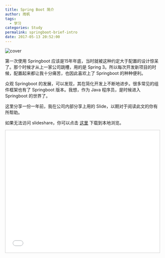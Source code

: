 ```yaml
---
title: Spring Boot 简介
author: 雨帆
tags:
  - 学习
categories: Study
permalink: springboot-brief-intro
date: 2017-05-13 20:52:00
---
```


![cover](https://cat.yufan.me/cats/2017-05-13-26782367_p0.jpg)

第一次使用 Springboot 应该是15年年底，当时就被这种约定大于配置的设计惊呆了。那个时候才从上一家公司跳槽，用的是 Spring  3。所以每次开发新项目的时候，配置起来都让我十分痛苦，也因此喜欢上了 Springboot 的种种便利。

众观 Springboot 的发展，可以发现，其在简化开发上不断地进步。很多常见的组件框架也有了 Springboot 版本。我想，作为 Java 程序员，是时候进入 Springboot 的世界了。

<!-- more -->

这里分享一份一年前，我在公司内部分享上用的 Slide，以期对于阅读此文的你有所帮助。

如果无法访问 slideshare，你可以点击 [这里](https://cat.yufan.me/work/springboot-intro.pptx) 下载到本地浏览。

<iframe src="//www.slideshare.net/slideshow/embed_code/key/G8t8O0b6hJH869" width="100%" height="400px" frameborder="0" marginwidth="0" marginheight="0" scrolling="no" style="border:1px solid #CCC; border-width:1px; margin-bottom:5px; max-width: 100%;" allowfullscreen></iframe>